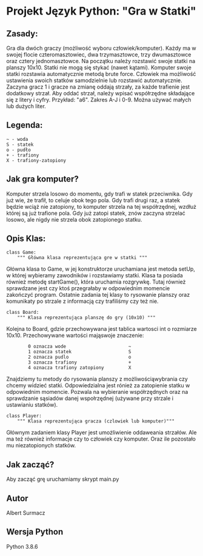 # Projekt Język Python: "Gra w Statki"

## Zasady:

Gra dla dwóch graczy (możliwość wyboru człowiek/komputer). Każdy ma w swojej flocie czteromasztowiec, dwa trzymasztowce, trzy dwumasztowce oraz cztery jednomasztowce.
Na początku należy rozstawić swoje statki na planszy 10x10. Statki nie mogą się stykać (nawet kątami). Komputer swoje statki rozstawia automatycznie metodą brute force.
Człowiek ma możliwość ustawienia swoich statków samodzielnie lub rozstawić automatycznie.
Zaczyna gracz 1 i gracze na zmianę oddają strzały, za każde trafienie jest dodatkowy strzał. Aby oddać strzał, należy wpisać współrzędne składające się z litery i cyfry. Przykład: "a6".
Zakres A-J i 0-9. Można używać małych lub dużych liter.

## Legenda:
~~~~
~ - woda
S - statek
o - pudło
+ - trafiony
X - trafiony-zatopiony
~~~~

## Jak gra komputer?

Komputer strzela losowo do momentu, gdy trafi w statek przeciwnika. Gdy już wie, że trafił, to celuje obok tego pola. Gdy trafi drugi raz, a statek będzie wciąż nie zatopiony,
to komputer strzela na tej współrzędnej, wzdłuż której są już trafione pola. Gdy już zatopi statek, znów zaczyna strzelać losowo, ale nigdy nie strzela obok zatopionego statku.




## Opis Klas:

~~~
class Game:
    """ Główna klasa reprezentująca gre w statki """
~~~
Główna klasa to Game, w jej konstruktorze uruchamiana jest metoda setUp,
 w której wybieramy zawodników i rozstawiamy statki.
 Klasa ta posiada również metodę startGame(), która uruchamia rozgrywkę.
 Tutaj również sprawdzane jest czy ktoś przegrałaby w odpowiednim momencie zakończyć program.
 Ostatnie zadania tej klasy to rysowanie planszy oraz komunikaty po strzale z informacją czy trafiliśmy czy też nie. 









~~~
class Board:
    """ Klasa reprezentująca planszę do gry (10x10) """
~~~
Kolejna to Board, gdzie przechowywana jest tablica wartosci int o rozmiarze 10x10.
Przechowywane wartości mająswoje znaczenie:
```
        0 oznacza wode                       ~
        1 oznacza statek                     S
        2 oznacza pudlo                      o
        3 oznacza trafiony                   +
        4 oznacza trafiony zatopiony         X
```
Znajdziemy tu metody do rysowania planszy z możliwościąwybrania czy chcemy widzieć statki.
Odpowiedzialna jest rónież za zatopienie statku w odpowiednim momencie.
Pozwala na wybieranie współrzędnych oraz na sprawdzanie sąsiadów danej wspołrzędnej (używane przy strzale i ustawianiu statków).

~~~
class Player:
    """ Klasa reprezentująca gracza (czlowiek lub komputer)"""
~~~
Głównym zadaniem klasy Player jest umożliwienie oddaweania strzałów.
Ale ma też również informacje czy to człowiek czy komputer. Oraz ile pozostało mu niezatopionych statków.

## Jak zacząć?
Aby zacząć grę uruchamiamy skrypt main.py

## Autor
Albert Surmacz

## Wersja Python
Python 3.8.6

